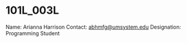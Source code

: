# 101L_003L
 
 Name: Arianna Harrison
 Contact: abhmfg@umsystem.edu
 Designation: Programming Student

